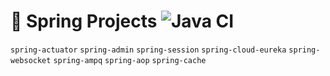 # :leaves: Spring Projects ![Java CI](https://github.com/ElinaValieva/spring-playground/workflows/Java%20CI/badge.svg?branch=master)

`spring-actuator` `spring-admin` `spring-session` `spring-cloud-eureka` `spring-websocket` `spring-ampq` `spring-aop` `spring-cache`

